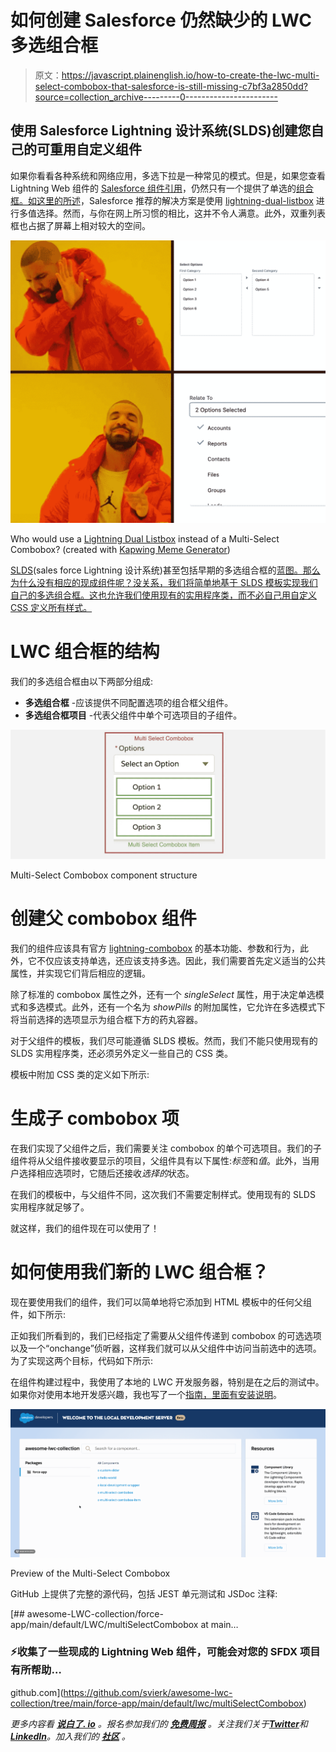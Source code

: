# 如何创建 Salesforce 仍然缺少的 LWC 多选组合框

> 原文：<https://javascript.plainenglish.io/how-to-create-the-lwc-multi-select-combobox-that-salesforce-is-still-missing-c7bf3a2850dd?source=collection_archive---------0----------------------->

## 使用 Salesforce Lightning 设计系统(SLDS)创建您自己的可重用自定义组件

如果你看看各种系统和网络应用，多选下拉是一种常见的模式。但是，如果您查看 Lightning Web 组件的 [Salesforce 组件引用](https://developer.salesforce.com/docs/component-library/overview/components)，仍然只有一个提供了单选的[组合框。如这里的](https://developer.salesforce.com/docs/component-library/bundle/lightning-combobox/example)[所述](https://developer.salesforce.com/docs/component-library/bundle/lightning-combobox/documentation)，Salesforce 推荐的解决方案是使用 [lightning-dual-listbox](https://developer.salesforce.com/docs/component-library/bundle/lightning-dual-listbox/example) 进行多值选择。然而，与你在网上所习惯的相比，这并不令人满意。此外，双重列表框也占据了屏幕上相对较大的空间。

![](img/2486bcc3c338587e25f5c9cebaf2dc5c.png)

Who would use a [Lightning Dual Listbox](https://developer.salesforce.com/docs/component-library/bundle/lightning-dual-listbox/example) instead of a Multi-Select Combobox? (created with [Kapwing Meme Generator](https://www.kapwing.com/meme-maker))

[SLDS](https://www.lightningdesignsystem.com/)(sales force Lightning 设计系统)甚至包括早期的多选组合框的[蓝图。那么为什么没有相应的现成组件呢？没关系，我们将简单地基于 SLDS 模板实现我们自己的多选组合框。这也允许我们使用现有的实用程序类，而不必自己用自定义 CSS 定义所有样式。](https://www.lightningdesignsystem.com/components/combobox/#Multiple-selections)

# LWC 组合框的结构

我们的多选组合框由以下两部分组成:

*   **多选组合框** -应该提供不同配置选项的组合框父组件。
*   **多选组合框项目** -代表父组件中单个可选项目的子组件。

![](img/d21223dde744274621f10235ea5d67cd.png)

Multi-Select Combobox component structure

# 创建父 combobox 组件

我们的组件应该具有官方 [lightning-combobox](https://developer.salesforce.com/docs/component-library/bundle/lightning-combobox/specification) 的基本功能、参数和行为，此外，它不仅应该支持单选，还应该支持多选。因此，我们需要首先定义适当的公共属性，并实现它们背后相应的逻辑。

除了标准的 combobox 属性之外，还有一个 *singleSelect* 属性，用于决定单选模式和多选模式。此外，还有一个名为 *showPills* 的附加属性，它允许在多选模式下将当前选择的选项显示为组合框下方的药丸容器。

对于父组件的模板，我们尽可能遵循 SLDS 模板。然而，我们不能只使用现有的 SLDS 实用程序类，还必须另外定义一些自己的 CSS 类。

模板中附加 CSS 类的定义如下所示:

# 生成子 combobox 项

在我们实现了父组件之后，我们需要关注 combobox 的单个可选项目。我们的子组件将从父组件接收要显示的项目，父组件具有以下属性:*标签*和*值*。此外，当用户选择相应选项时，它随后还接收*选择的*状态。

在我们的模板中，与父组件不同，这次我们不需要定制样式。使用现有的 SLDS 实用程序就足够了。

就这样，我们的组件现在可以使用了！

# 如何使用我们新的 LWC 组合框？

现在要使用我们的组件，我们可以简单地将它添加到 HTML 模板中的任何父组件，如下所示:

正如我们所看到的，我们已经指定了需要从父组件传递到 combobox 的可选选项以及一个“onchange”侦听器，这样我们就可以从父组件中访问当前选中的选项。为了实现这两个目标，代码如下所示:

在组件构建过程中，我使用了本地的 LWC 开发服务器，特别是在之后的测试中。如果你对使用本地开发感兴趣，我也写了一个[指南，里面有安装说明](https://medium.com/@svierk/local-development-for-lightning-web-components-7a3fdc1c4b7d)。

![](img/af842646fc36f13a897b1da7f6936cb0.png)

Preview of the Multi-Select Combobox

GitHub 上提供了完整的源代码，包括 JEST 单元测试和 JSDoc 注释:

[](https://github.com/svierk/awesome-lwc-collection/tree/main/force-app/main/default/lwc/multiSelectCombobox) [## awesome-LWC-collection/force-app/main/default/LWC/multiSelectCombobox at main…

### ⚡️收集了一些现成的 Lightning Web 组件，可能会对您的 SFDX 项目有所帮助…

github.com](https://github.com/svierk/awesome-lwc-collection/tree/main/force-app/main/default/lwc/multiSelectCombobox) 

*更多内容看* [***说白了. io***](https://plainenglish.io/) *。报名参加我们的* [***免费周报***](http://newsletter.plainenglish.io/) *。关注我们关于*[***Twitter***](https://twitter.com/inPlainEngHQ)*和*[***LinkedIn***](https://www.linkedin.com/company/inplainenglish/)*。加入我们的* [***社区***](https://discord.gg/GtDtUAvyhW) *。*